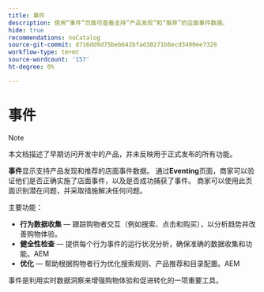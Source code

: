 ```yaml
---
title: 事件
description: 使用“事件”页面可查看支持“产品发现”和“推荐”的店面事件数据。
hide: true
recommendations: noCatalog
source-git-commit: d716dd9d75beb642bfad30271b6ecd3490ee7328
workflow-type: tm+mt
source-wordcount: '157'
ht-degree: 0%

---
```


# 事件

>[!NOTE]
>
>本文档描述了早期访问开发中的产品，并未反映用于正式发布的所有功能。

**事件**&#x200B;显示支持产品发现和推荐的店面事件数据。 通过&#x200B;**Eventing**&#x200B;页面，商家可以验证他们是否正确实施了店面事件，以及是否成功捕获了事件。 商家可以使用此页面识别潜在问题，并采取措施解决任何问题。

主要功能：

- **行为数据收集** — 跟踪购物者交互（例如搜索、点击和购买），以分析趋势并改善购物体验。
- **健全性检查** — 提供每个行为事件的运行状况分析，确保准确的数据收集和功能。&#x200B;AEM
- **优化** — 帮助根据购物者行为优化搜索规则、产品推荐和目录配置。&#x200B;AEM

事件是利用实时数据洞察来增强购物体验和促进转化的一项重要工具。
